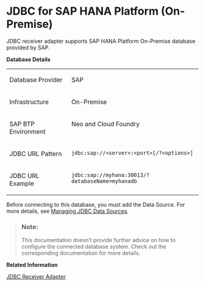 <!-- loioff29388bfbba4761b84d92017d9fa860 -->

# JDBC for SAP HANA Platform \(On-Premise\)

JDBC receiver adapter supports SAP HANA Platform On-Premise database provided by SAP.

**Database Details**


<table>
<tr>
<td valign="top">

Database Provider

</td>
<td valign="top">

SAP

</td>
</tr>
<tr>
<td valign="top">

Infrastructure

</td>
<td valign="top">

On-Premise

</td>
</tr>
<tr>
<td valign="top">

SAP BTP Environment

</td>
<td valign="top">

Neo and Cloud Foundry

</td>
</tr>
<tr>
<td valign="top">

JDBC URL Pattern

</td>
<td valign="top">

`jdbc:sap://<server>:<port>[/?<options>]`

</td>
</tr>
<tr>
<td valign="top">

JDBC URL Example

</td>
<td valign="top">

`jdbc:sap://myhana:30013/?databaseName=myhanadb`

</td>
</tr>
</table>

Before connecting to this database, you must add the Data Source. For more details, see [Managing JDBC Data Sources](managing-jdbc-data-sources-4c873fa.md).

> ### Note:  
> This documentation doesn’t provide further advice on how to configure the connected database system. Check out the corresponding documentation for more details.

**Related Information**  


[JDBC Receiver Adapter](jdbc-receiver-adapter-88be644.md "The JDBC (Java Database Connectivity) adapter enables you to connect SAP Integration Suite to cloud or on-premise databases.")

